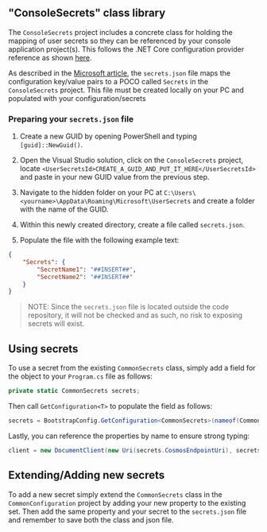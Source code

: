 ## "ConsoleSecrets" class library

The `ConsoleSecrets` project includes a concrete class for holding the mapping of user secrets so they can be referenced by your console application project(s). This follows the .NET Core configuration provider reference as shown [here](https://docs.microsoft.com/en-us/aspnet/core/fundamentals/configuration/?view=aspnetcore-2.2).

As described in the [Microsoft article](https://docs.microsoft.com/en-us/aspnet/core/security/app-secrets?view=aspnetcore-2.2&tabs=windows), the `secrets.json` file maps the configuration key/value pairs to a POCO called `Secrets` in the `ConsoleSecrets` project. This file must be created locally on your PC and populated with your configuration/secrets

### Preparing your `secrets.json` file

1. Create a new GUID by opening PowerShell and typing `[guid]::NewGuid()`.

2. Open the Visual Studio solution, click on the `ConsoleSecrets` project, locate `<UserSecretsId>CREATE_A_GUID_AND_PUT_IT_HERE</UserSecretsId>` and paste in your new GUID value from the previous step.

3. Navigate to the hidden folder on your PC at `C:\Users\<yourname>\AppData\Roaming\Microsoft\UserSecrets` and create a folder with the name of the GUID.

4. Within this newly created directory, create a file called `secrets.json`.

5. Populate the file with the following example text:

```json
{
    "Secrets": {
        "SecretName1": "##INSERT##",
        "SecretName2": "##INSERT##"
    }
}
```

>NOTE: Since the `secrets.json` file is located outside the code repository, it will not be checked and as such, no risk to exposing secrets will exist.

## Using secrets

To use a secret from the existing `CommonSecrets` class, simply add a field for the object to your `Program.cs` file as follows:

```c#
private static CommonSecrets secrets;
```

Then call `GetConfiguration<T>` to populate the field as follows:

```c#
secrets = BootstrapConfig.GetConfiguration<CommonSecrets>(nameof(CommonSecrets));
```

Lastly, you can reference the properties by name to ensure strong typing:

```c#
client = new DocumentClient(new Uri(secrets.CosmosEndpointUri), secrets.CosmosPrimaryKey);
```

## Extending/Adding new secrets

To add a new secret simply extend the `CommonSecrets` class in the `CommonConfiguration` project by adding your new property to the existing set. Then add the same property and your secret to the `secrets.json` file and remember to save both the class and json file.
